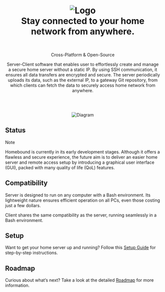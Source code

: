 <h1 align="center">
    <img src="https://github.com/user-attachments/assets/06cc0a10-fc37-4342-b084-6d689e046775" alt="Logo" />
    </br>
    <b>Stay connected to your home network from anywhere.</b>
</h1>

</br>
<p align="center">
    Cross-Platform & Open-Source
</p>

<p align="center">
Server-Client software that enables user to effortlessly create and manage a secure home server without a static IP. By using SSH communication, it ensures all data transfers are encrypted and secure. The server periodically uploads its data, such as the external IP, to a gateway Git repository, from which clients can fetch the data to securely access home network from anywhere.
</p>

</br>
</br>
<p align="center">
<img src="https://github.com/user-attachments/assets/0c5c8493-ac31-498b-87a4-6cd8871ce0a7" alt="Diagram" />
</p>

## Status

> [!NOTE]
> Homebound is currently in its early development stages. Although it offers a flawless and secure experience, the future aim is to deliver an easier home server and remote access setup by introducing a graphical user interface (GUI), packed with many quality of life (QoL) features.

## Compatibility

Server is designed to run on any computer with a Bash environment. Its lightweight nature ensures efficient operation on all PCs, even those costing just a few dollars.

Client shares the same compatibility as the server, running seamlessly in a Bash environment.


## Setup

Want to get your home server up and running? Follow this [Setup Guide](SETUPGUIDE.md) for step-by-step instructions.

## Roadmap

Curious about what’s next? Take a look at the detailed [Roadmap](ROADMAP.md) for more information.

    
